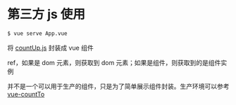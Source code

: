 # 第三方 js 使用

```bash
$ vue serve App.vue
```

将 [countUp.js](https://github.com/inorganik/countUp.js/) 封装成 vue 组件

ref，如果是 dom 元素，则获取到 dom 元素；如果是组件，则获取到的是组件实例

并不是一个可以用于生产的组件，只是为了简单展示组件封装。生产环境可以参考 [vue-countTo](https://github.com/PanJiaChen/vue-countTo)